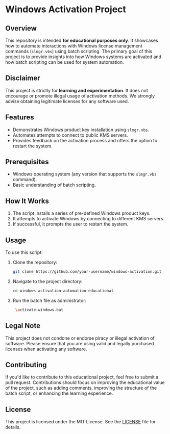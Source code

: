 # Windows Activation Project

## Overview
This repository is intended **for educational purposes only**. It showcases how to automate interactions with Windows license management commands (`slmgr.vbs`) using batch scripting. The primary goal of this project is to provide insights into how Windows systems are activated and how batch scripting can be used for system automation.

## Disclaimer
This project is strictly for **learning and experimentation**. It does not encourage or promote illegal usage of activation methods. We strongly advise obtaining legitimate licenses for any software used.

## Features
- Demonstrates Windows product key installation using `slmgr.vbs`.
- Automates attempts to connect to public KMS servers.
- Provides feedback on the activation process and offers the option to restart the system.

## Prerequisites
- Windows operating system (any version that supports the `slmgr.vbs` command).
- Basic understanding of batch scripting.

## How It Works
1. The script installs a series of pre-defined Windows product keys.
2. It attempts to activate Windows by connecting to different KMS servers.
3. If successful, it prompts the user to restart the system.

## Usage
To use this script:
1. Clone the repository:
   ```bash
   git clone https://github.com/your-username/windows-activation.git
2. Navigate to the project directory:
   ```bash
   cd windows-activation-automation-educational
3. Run the batch file as administrator:
    ```bash
    .\activate-windows.bat

## Legal Note
This project does not condone or endorse piracy or illegal activation of software. Please ensure that you are using valid and legally purchased licenses when activating any software.

## Contributing
If you'd like to contribute to this educational project, feel free to submit a pull request. Contributions should focus on improving the educational value of the project, such as adding comments, improving the structure of the batch script, or enhancing the learning experience.

## License
This project is licensed under the MIT License. See the [LICENSE](LICENSE) file for details.

